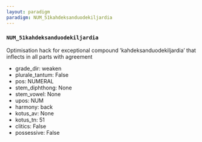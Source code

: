 ```yaml
---
layout: paradigm
paradigm: NUM_51kahdeksanduodekiljardia
---
```

### ` NUM_51kahdeksanduodekiljardia `

Optimisation hack for exceptional compound ’kahdeksanduodekiljardia’ that inflects in all parts with agreement
* grade_dir: weaken
* plurale_tantum: False
* pos: NUMERAL
* stem_diphthong: None
* stem_vowel: None
* upos: NUM
* harmony: back
* kotus_av: None
* kotus_tn: 51
* clitics: False
* possessive: False
